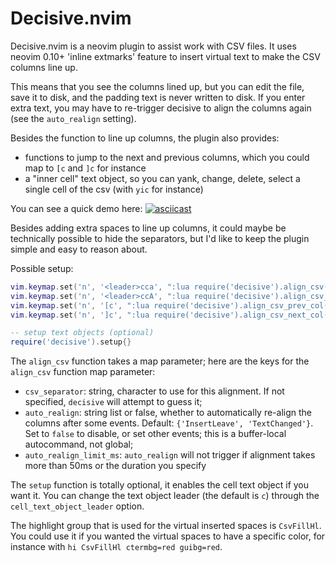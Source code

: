 # Decisive.nvim

Decisive.nvim is a neovim plugin to assist work with CSV files. It uses neovim 0.10+ 'inline extmarks' feature to insert virtual text to make the CSV columns line up.

This means that you see the columns lined up, but you can edit the file, save it to disk, and the padding text is never written to disk. If you enter extra text, you may have to re-trigger decisive to align the columns again (see the `auto_realign` setting).

Besides the function to line up columns, the plugin also provides:
- functions to jump to the next and previous columns, which you could map to `[c` and `]c` for instance
- a "inner cell" text object, so you can yank, change, delete, select a single cell of the csv (with `yic` for instance)

You can see a quick demo here:
[![asciicast](https://asciinema.org/a/UUILNVHx1BORR9Ujvb3kLRAh5.svg)](https://asciinema.org/a/UUILNVHx1BORR9Ujvb3kLRAh5)

Besides adding extra spaces to line up columns, it could maybe be technically possible to hide the separators, but I'd like to keep the plugin simple and easy to reason about.

Possible setup:
```lua
vim.keymap.set('n', '<leader>cca', ":lua require('decisive').align_csv({})<cr>", {desc="align CSV", silent=true})
vim.keymap.set('n', '<leader>ccA', ":lua require('decisive').align_csv_clear({})<cr>", {desc="align CSV clear", silent=true})
vim.keymap.set('n', '[c', ":lua require('decisive').align_csv_prev_col()<cr>", {desc="align CSV prev col", silent=true})
vim.keymap.set('n', ']c', ":lua require('decisive').align_csv_next_col()<cr>", {desc="align CSV next col", silent=true})

-- setup text objects (optional)
require('decisive').setup{}
```

The `align_csv` function takes a map parameter; here are the keys for the `align_csv` function map parameter:
- `csv_separator`: string, character to use for this alignment. If not specified, `decisive` will attempt to guess it;
- `auto_realign`: string list or false, whether to automatically re-align the columns after some events. Default: `{'InsertLeave', 'TextChanged'}`. Set to `false` to disable, or set other events; this is a buffer-local autocommand, not global;
- `auto_realign_limit_ms`: `auto_realign` will not trigger if alignment takes more than 50ms or the duration you specify

The `setup` function is totally optional, it enables the cell text object if you want it. You can change the text object leader (the default is `c`) through the `cell_text_object_leader` option.

The highlight group that is used for the virtual inserted spaces is `CsvFillHl`. You could use it if you wanted the virtual spaces to have a specific color, for instance with `hi CsvFillHl ctermbg=red guibg=red`.

